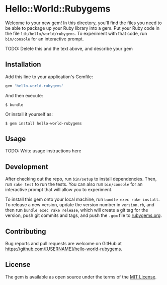 # Hello::World::Rubygems

Welcome to your new gem! In this directory, you'll find the files you need to be able to package up your Ruby library into a gem. Put your Ruby code in the file `lib/hello/world/rubygems`. To experiment with that code, run `bin/console` for an interactive prompt.

TODO: Delete this and the text above, and describe your gem

## Installation

Add this line to your application's Gemfile:

```ruby
gem 'hello-world-rubygems'
```

And then execute:

    $ bundle

Or install it yourself as:

    $ gem install hello-world-rubygems

## Usage

TODO: Write usage instructions here

## Development

After checking out the repo, run `bin/setup` to install dependencies. Then, run `rake test` to run the tests. You can also run `bin/console` for an interactive prompt that will allow you to experiment.

To install this gem onto your local machine, run `bundle exec rake install`. To release a new version, update the version number in `version.rb`, and then run `bundle exec rake release`, which will create a git tag for the version, push git commits and tags, and push the `.gem` file to [rubygems.org](https://rubygems.org).

## Contributing

Bug reports and pull requests are welcome on GitHub at https://github.com/[USERNAME]/hello-world-rubygems.

## License

The gem is available as open source under the terms of the [MIT License](https://opensource.org/licenses/MIT).
